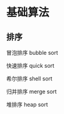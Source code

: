 # 基础算法

## 排序
    
冒泡排序    bubble sort

快速排序    quick sort

希尔排序    shell sort

归并排序    merge sort

堆排序     heap sort
    
